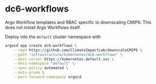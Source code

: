 # dc6-workflows

Argo Workflow templates and RBAC specific to downscaling CMIP6. This does not install Argo Workflows itself.


Deploy into the `default` cluster namespace with

```bash
argocd app create dc6-workflows \
    --repo https://github.com/ClimateImpactLab/downscaleCMIP6 \
    --path "infrastructure/kubernetes/dc6-workflows" \
    --dest-server https://kubernetes.default.svc \
    --dest-namespace "default" \
    --sync-policy automated \
    --auto-prune \
    --port-forward-namespace argocd
```
